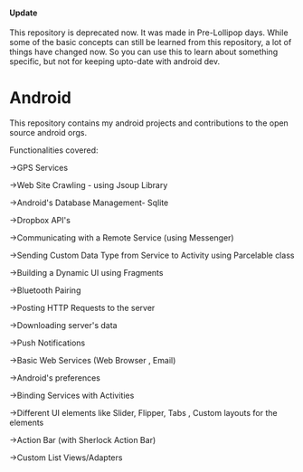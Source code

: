 #### Update

This repository is deprecated now. It was made in Pre-Lollipop days. While some of the basic concepts can still be learned from this repository, a lot of things have changed now. So you can use this to learn about something specific, but not for 
keeping upto-date with android dev.

Android
=======

This repository contains my android projects and contributions to the open source android orgs.

Functionalities covered:

->GPS Services

->Web Site Crawling - using Jsoup Library

->Android's Database Management- Sqlite

->Dropbox API's

->Communicating with a Remote Service (using Messenger)

->Sending Custom Data Type from Service to Activity using Parcelable class

->Building a Dynamic UI using Fragments

->Bluetooth Pairing

->Posting HTTP Requests to the server

->Downloading server's data

->Push Notifications

->Basic Web Services (Web Browser , Email)

->Android's preferences

->Binding Services with Activities

->Different UI elements like Slider, Flipper, Tabs , Custom layouts for the elements

->Action Bar (with Sherlock Action Bar)

->Custom List Views/Adapters









